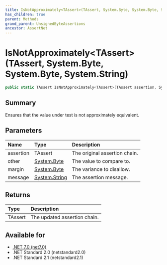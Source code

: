 ```yaml
---
title: IsNotApproximately<TAssert>(TAssert, System.Byte, System.Byte, System.String)
has_children: true
parent: Methods
grand_parent: UnsignedByteAssertions
ancestor: AssertNet
---
```

# IsNotApproximately&lt;TAssert&gt;(TAssert, System.Byte, System.Byte, System.String)

```csharp
public static TAssert IsNotApproximately<TAssert>(TAssert assertion, System.Byte other, System.Byte margin, System.String message);
```

## Summary
Ensures that the value under test is not approximately equivalent.

## Parameters
| Name      | Type                                                                        | Description                   |
|:----------|:----------------------------------------------------------------------------|:------------------------------|
| assertion | TAssert                                                                     | The original assertion chain. |
| other     | [System.Byte](https://learn.microsoft.com/en-us/dotnet/api/system.byte)     | The value to compare to.      |
| margin    | [System.Byte](https://learn.microsoft.com/en-us/dotnet/api/system.byte)     | The variance to disallow.     |
| message   | [System.String](https://learn.microsoft.com/en-us/dotnet/api/system.string) | The assertion message.        |


## Returns
| Type    | Description                  |
|:--------|:-----------------------------|
| TAssert | The updated assertion chain. |

## Available for
- [.NET 7.0 (net7.0)](https://versionsof.net/core/7.0/)
- .NET Standard 2.0 (netstandard2.0)
- .NET Standard 2.1 (netstandard2.1)
